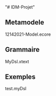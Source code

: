 "# IDM-Projet" 

## Metamodele
12142021-Model.ecore

## Grammaire
MyDsl.xtext

## Exemples
test.myDsl


